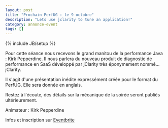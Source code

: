 ```yaml
---
layout: post
title: "Prochain PerfUG : le 9 octobre"
description: "Lets use jclarity to tune an application!"
category: annonce-event
tags: []
---
```

{% include JB/setup %}

Pour cette séance nous recevons le grand manitou de la performance Java : Kirk&nbsp;Pepperdine.
Il nous parlera du nouveau produit de diagnostic de performance en SaaS développé par jClarity très éponymement nommé... jClarity.
<!-- more -->
Il s'agit d'une présentation inédite expressément créée pour le format du PerfUG. Elle sera donnée en anglais.

Restez à l'écoute, des détails sur la mécanique de la soirée seront publiés ultérieurement.

Animateur : Kirk Pepperdine

Infos et inscription sur [Eventbrite](http://www.meetup.com/PerfUG/events/143507312)